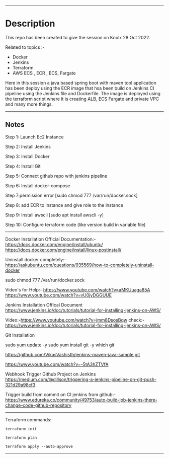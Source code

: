 ***
# Description

This repo has been created to give the session on Knolx 28 Oct 2022.

Related to topics :-

* Docker
* Jenkins
* Terraform
* AWS ECS , ECR , ECS, Fargate

Here in this session a java based spring boot with maven tool application has been deploy using the ECR image that hsa been build on Jenkins CI pipeline using the Jenkins file and Dockerfile. 
The image is deployed using the terraform script where it is creating ALB, ECS Fargate and private VPC and many more things.

***
## Notes

Step 1: Launch Ec2 Instance

Step 2: Install Jenkins

Step 3: Install Docker

Step 4: Install Git

Step 5: Connect github repo with jenkins pipeline 

Step 6: Install docker-compose

Step 7:permission error [sudo chmod 777 /var/run/docker.sock]

Step 8: add ECR to instance and give role to the instance

Step 9: Install awscli [sudo apt  install awscli -y]

Step 10: Configure terraform code (like version build in variable file)

---

Docker Installation
Official Documentation:-
https://docs.docker.com/engine/install/ubuntu/
https://docs.docker.com/engine/install/linux-postinstall/

Uninstall docker  completely:-https://askubuntu.com/questions/935569/how-to-completely-uninstall-docker

sudo chmod 777 /var/run/docker.sock

Video's for Help:-
https://www.youtube.com/watch?v=aMKUuaga85A
https://www.youtube.com/watch?v=vU0jyDGGUUE

Jenkins Installation Offical Document
https://www.jenkins.io/doc/tutorials/tutorial-for-installing-jenkins-on-AWS/

Video:-https://www.youtube.com/watch?v=jmm8DsosBqw
check:-https://www.jenkins.io/doc/tutorials/tutorial-for-installing-jenkins-on-AWS/

Git Installation

sudo yum update -y
sudo yum install git -y
which git

https://github.com/VikasVashisth/jenkins-maven-java-sample.git

https://www.youtube.com/watch?v=-5tA3hZTVfA

Webhook Trigger Github Project on Jenkins
https://medium.com/@dillson/triggering-a-jenkins-pipeline-on-git-push-321d29a98cf3


Trigger build from commit on CI jenkins from github:-https://www.edureka.co/community/49753/auto-build-job-jenkins-there-change-code-github-repository
***
Terraform commands:-

`terraform init`

`terraform plan`

`terraform apply --auto-approve`

***